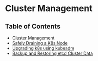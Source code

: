 # Cluster Management

## Table of Contents
* [Cluster Management](./Cluster%20Management.md)
* [Safely Draining a K8s Node](./Safely%20Draining%20a%20K8s%20Node.md)
* [Upgrading k8s using kubeadm](./Upgrading%20K8s%20with%20kubeadm.md)
* [Backup and Restoring etcd Cluster Data](./Backup%20and%20Restoring%20etcd%20Cluster%20Data.md)
